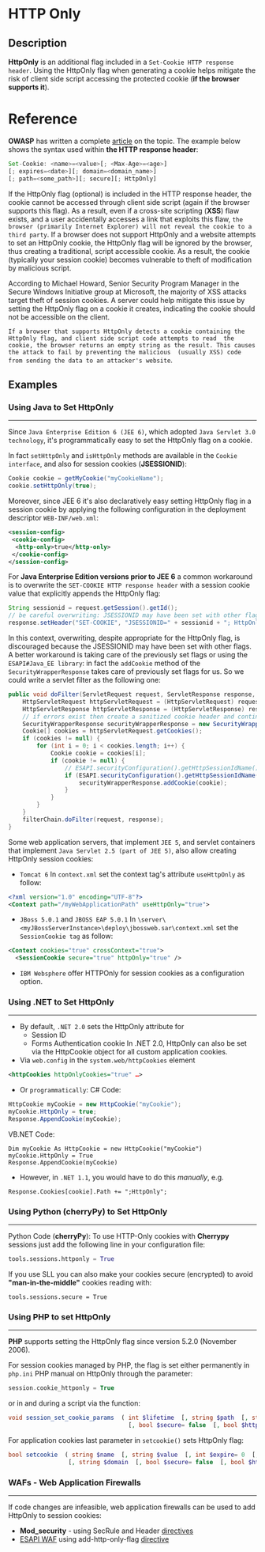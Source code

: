 # HTTP Only
## Description
**HttpOnly** is an additional flag included in a `Set-Cookie HTTP response header`. Using the HttpOnly flag when generating a cookie 
helps mitigate the risk of client side script accessing the protected cookie (**if the browser supports it**). 
# Reference
**OWASP** has written a complete [article](https://www.owasp.org/index.php/HttpOnly) on the topic. 
The example below shows the syntax used within **the HTTP response header**:
```Javascript
Set-Cookie: <name>=<value>[; <Max-Age>=<age>]
[; expires=<date>][; domain=<domain_name>]
[; path=<some_path>][; secure][; HttpOnly]
```
If the HttpOnly flag (optional) is included in the HTTP response header, the cookie cannot be accessed through client side script 
(again if the browser supports this flag). As a result, even if a cross-site scripting (**XSS**) flaw exists, and a user accidentally 
accesses a link that exploits this flaw, `the browser (primarily Internet Explorer) will not reveal the cookie to a third party`. 
If a browser does not support HttpOnly and a website attempts to set an HttpOnly cookie, the HttpOnly flag will be ignored by the
browser, thus creating a traditional, script accessible cookie. As a result, the cookie (typically your session cookie) becomes 
vulnerable to theft of modification by malicious script. 

According to Michael Howard, Senior Security Program Manager in the Secure Windows Initiative group at Microsoft, the majority of 
XSS attacks target theft of session cookies. A server could help mitigate this issue by setting the HttpOnly flag on a cookie it 
creates, indicating the cookie should not be accessible on the client.

`If a browser that supports HttpOnly detects a cookie containing the HttpOnly flag, and client side script code attempts to read 
the cookie, the browser returns an empty string as the result. This causes the attack to fail by preventing the malicious 
(usually XSS) code from sending the data to an attacker's website`. 

## Examples
### Using Java to Set HttpOnly
-----
Since `Java Enterprise Edition 6 (JEE 6)`, which adopted `Java Servlet 3.0 technology`, it's programmatically easy to set the HttpOnly flag on a cookie.

In fact `setHttpOnly` and `isHttpOnly` methods are available in the `Cookie interface`, and also for session cookies (**JSESSIONID**): 
```Java
Cookie cookie = getMyCookie("myCookieName");
cookie.setHttpOnly(true);
```
Moreover, since JEE 6 it's also declaratively easy setting HttpOnly flag in a session cookie by applying the following configuration in the deployment descriptor `WEB-INF/web.xml`: 
```XML
<session-config>
 <cookie-config>
  <http-only>true</http-only>
 </cookie-config>
</session-config>

```
For **Java Enterprise Edition versions prior to JEE 6** a common workaround is to overwrite the `SET-COOKIE HTTP response header` 
with a session cookie value that explicitly appends the HttpOnly flag: 
```Java
String sessionid = request.getSession().getId();
// be careful overwriting: JSESSIONID may have been set with other flags
response.setHeader("SET-COOKIE", "JSESSIONID=" + sessionid + "; HttpOnly");
```
In this context, overwriting, despite appropriate for the HttpOnly flag, is discouraged because the JSESSIONID may have been set
with other flags. A better workaround is taking care of the previously set flags or using the `ESAPI#Java_EE library`: in fact the `addCookie` method of the `SecurityWrapperResponse`  takes care of previously set flags for us. So we could write a servlet filter as the following one: 
```Java
public void doFilter(ServletRequest request, ServletResponse response, FilterChain filterChain) throws IOException, ServletException {
    HttpServletRequest httpServletRequest = (HttpServletRequest) request;
    HttpServletResponse httpServletResponse = (HttpServletResponse) response;
    // if errors exist then create a sanitized cookie header and continue
    SecurityWrapperResponse securityWrapperResponse = new SecurityWrapperResponse(httpServletResponse, "sanitize");
    Cookie[] cookies = httpServletRequest.getCookies();
    if (cookies != null) {
        for (int i = 0; i < cookies.length; i++) {
            Cookie cookie = cookies[i];
            if (cookie != null) {
                // ESAPI.securityConfiguration().getHttpSessionIdName() returns JSESSIONID by default configuration
                if (ESAPI.securityConfiguration().getHttpSessionIdName().equals(cookie.getName())) {
                    securityWrapperResponse.addCookie(cookie);
                }
            }
        }
    }
    filterChain.doFilter(request, response);
}

```
Some web application servers, that implement `JEE 5`, and servlet containers that implement `Java Servlet 2.5 (part of JEE 5)`, also allow creating HttpOnly session cookies:

* `Tomcat 6` In `context.xml` set the context tag's attribute `useHttpOnly` as follow:
```XML
<?xml version="1.0" encoding="UTF-8"?>
<Context path="/myWebApplicationPath" useHttpOnly="true">
```
* `JBoss 5.0.1` and `JBOSS EAP 5.0.1` In `\server\<myJBossServerInstance>\deploy\jbossweb.sar\context.xml` set the `SessionCookie tag` as follow:
```XML
<Context cookies="true" crossContext="true">
  <SessionCookie secure="true" httpOnly="true" />
```
* `IBM Websphere` offer HTTPOnly for session cookies as a configuration option.

### Using .NET to Set HttpOnly
-----
* By default, `.NET 2.0` sets the HttpOnly attribute for
  * Session ID
  * Forms Authentication cookie
In .NET 2.0, HttpOnly can also be set via the HttpCookie object for all custom application cookies.
* Via `web.config` in the `system.web/httpCookies` element
```XML
<httpCookies httpOnlyCookies="true" …> 
```
* Or `programmatically`:
C# Code: 
```C#
HttpCookie myCookie = new HttpCookie("myCookie");
myCookie.HttpOnly = true;
Response.AppendCookie(myCookie);
```
VB.NET Code: 
```VB.Net
Dim myCookie As HttpCookie = new HttpCookie("myCookie")
myCookie.HttpOnly = True
Response.AppendCookie(myCookie)
```
* However, in `.NET 1.1`, you would have to do this *manually*, e.g.
```.Net
Response.Cookies[cookie].Path += ";HttpOnly";
```
### Using Python (cherryPy) to Set HttpOnly
-----
Python Code (**cherryPy**):
To use HTTP-Only cookies with **Cherrypy** sessions just add the following line in your configuration file:
```Python
tools.sessions.httponly = True
```
If you use SLL you can also make your cookies secure (encrypted) to avoid **"man-in-the-middle"** cookies reading with:
```
tools.sessions.secure = True
```
###  Using PHP to set HttpOnly 
-----
**PHP** supports setting the HttpOnly flag since version 5.2.0 (November 2006).

For session cookies managed by PHP, the flag is set either permanently in `php.ini` PHP manual on HttpOnly through the parameter: 
```PHP
session.cookie_httponly = True
```
or in and during a script via the function: 
```PHP
void session_set_cookie_params  ( int $lifetime  [, string $path  [, string $domain  
                                  [, bool $secure= false  [, bool $httponly= false  ]]]] )

```

For application cookies last parameter in `setcookie()` sets HttpOnly flag: 
```PHP
bool setcookie  ( string $name  [, string $value  [, int $expire= 0  [, string $path  
                 [, string $domain  [, bool $secure= false  [, bool $httponly= false  ]]]]]] )
```

### WAFs - Web Application Firewalls
-----

If code changes are infeasible, web application firewalls can be used to add HttpOnly to session cookies:
* **Mod_security** - using SecRule and Header [directives](http://blog.modsecurity.org/2008/12/fixing-both-missing-httponly-and-secure-cookie-flags.html)
* [ESAPI WAF](http://code.google.com/p/owasp-esapi-java/downloads/list) using add-http-only-flag [directive](http://www.slideshare.net/llamakong/owasp-esapi-waf-appsec-dc-2009)


